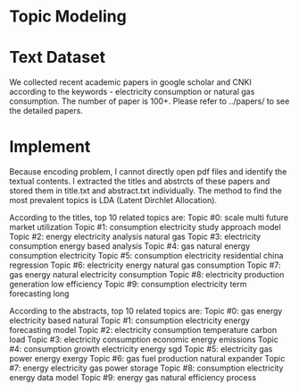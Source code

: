 # Topic Modeling

# Text Dataset

We collected recent academic papers in google scholar and CNKI according to the keywords - electricity consumption or natural gas consumption. The number of paper is 100+. Please refer to ../papers/ to see the detailed papers.

# Implement

Because encoding problem, I cannot directly open pdf files and identify the textual contents. I extracted the titles and abstrcts of these papers and stored them in title.txt and abstract.txt individually. The method to find the most prevalent topics is LDA (Latent Dirchlet Allocation). 

According to the titles, top 10 related topics are:
Topic #0: scale multi future market utilization
Topic #1: consumption electricity study approach model
Topic #2: energy electricity analysis natural gas
Topic #3: electricity consumption energy based analysis
Topic #4: gas natural energy consumption electricity
Topic #5: consumption electricity residential china regression
Topic #6: electricity energy natural gas consumption
Topic #7: gas energy natural electricity consumption
Topic #8: electricity production generation low efficiency
Topic #9: consumption electricity term forecasting long

According to the abstracts, top 10 related topics are:
Topic #0: gas energy electricity based natural
Topic #1: consumption electricity energy forecasting model
Topic #2: electricity consumption temperature carbon load
Topic #3: electricity consumption economic energy emissions
Topic #4: consumption growth electricity energy sgd
Topic #5: electricity gas power energy exergy
Topic #6: gas fuel production natural expander
Topic #7: energy electricity gas power storage
Topic #8: consumption electricity energy data model
Topic #9: energy gas natural efficiency process 
